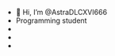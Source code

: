 - 👋 Hi, I’m @AstraDLCXVI666
- Programming student
- 
-  
- 

<!---
AstraDLCXVI666/AstraDLCXVI666 is a ✨ special ✨ repository because its `README.md` (this file) appears on your GitHub profile.
You can click the Preview link to take a look at your changes.
--->
